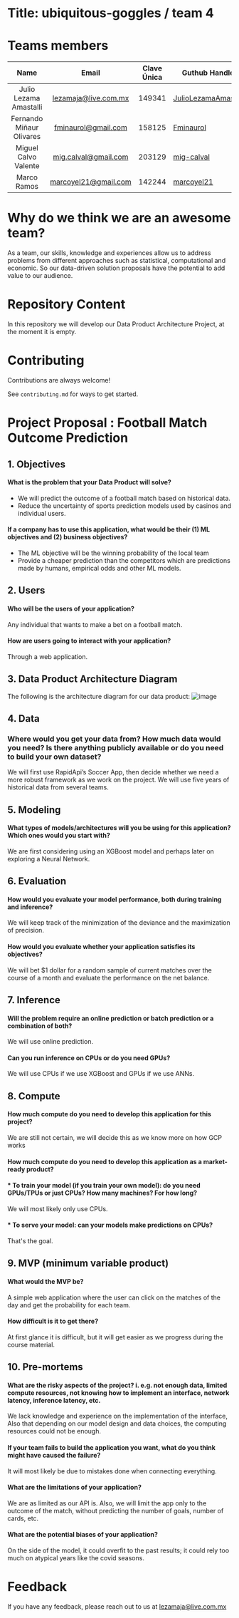 # Title: ubiquitous-goggles / team 4

# Teams members 

|          Name          |         Email        | Clave Única | Guthub Handler                                                  |
|:----------------------:|:--------------------:|:-----------:|-----------------------------------------------------------------|
| Julio Lezama Amastalli | lezamaja@live.com.mx |    149341   | [JulioLezamaAmastalli](https://github.com/JulioLezamaAmastalli) |
|Fernando Miñaur Olivares| fminaurol@gmail.com  |    158125   | [Fminaurol](https://github.com/Fminaurol)                       |
| Miguel Calvo Valente   | mig.calval@gmail.com |    203129   | [mig-calval](https://github.com/mig-calval)                     |
| Marco Ramos            | marcoyel21@gmail.com |    142244   | [marcoyel21](https://github.com/marcoyel21)                     |

# Why do we think we are an awesome team?

As a team, our skills, knowledge and experiences allow us to address problems from different approaches such as statistical, computational and economic. So our data-driven solution proposals have the potential to add value to our audience.

# Repository Content 

In this repository we will develop our Data Product Architecture Project, at the moment it is empty.


# Contributing

Contributions are always welcome!

See `contributing.md` for ways to get started.

# Project Proposal : Football Match Outcome Prediction


## 1. Objectives
#### What is the problem that your Data Product will solve?
  * We will predict the outcome of a football match based on historical data.
  * Reduce the uncertainty of sports prediction models used by casinos and individual users.

#### If a company has to use this application, what would be their (1) ML objectives and (2) business objectives? 
  * The ML objective will be the winning probability of the local team
  * Provide a cheaper prediction than the competitors which are predictions made by humans, empirical odds and other ML models.

## 2. Users
#### Who will be the users of your application?
Any individual that wants to make a bet on a football match.

#### How are users going to interact with your application?
Through a web application.

## 3. Data Product Architecture Diagram
The following is the architecture diagram for our data product:
![image](https://drive.google.com/uc?export=view&id=1fWF-7ouJrK_zJ715PVBplLLze3px70Dy)

## 4. Data
### Where would you get your data from? How much data would you need? Is there anything publicly available or do you need to build your own dataset?
We will first use RapidApi’s Soccer App, then decide whether we need a more robust framework as we work on the project. We will use five years of historical data from several teams.

## 5. Modeling
#### What types of models/architectures will you be using for this application? Which ones would you start with?
We are first considering using an XGBoost model and perhaps later on exploring a Neural Network.

## 6. Evaluation
#### How would you evaluate your model performance, both during training and inference?
We will keep track of the minimization of the deviance and the maximization of precision.

#### How would you evaluate whether your application satisfies its objectives?
We will bet $1 dollar for a random sample of current matches over the course of a month and evaluate the performance on the net balance.

## 7. Inference
#### Will the problem require an online prediction or batch prediction or a combination of both?
We will use online prediction.

#### Can you run inference on CPUs or do you need GPUs?
We will use CPUs if we use XGBoost and GPUs if we use ANNs.

## 8. Compute
#### How much compute do you need to develop this application for this project?
We are still not certain, we will decide this as we know more on how GCP works

#### How much compute do you need to develop this application as a market-ready product?
#### *  To train your model (if you train your own model): do you need GPUs/TPUs or just CPUs? How many machines? For how long?
We will most likely only use CPUs.
#### *  To serve your model: can your models make predictions on CPUs?
That's the goal.

## 9. MVP (minimum variable product)
#### What would the MVP be?
A simple web application where the user can click on the matches of the day and get the probability for each team.

#### How difficult is it to get there?
At first glance it is difficult, but it will get easier as we progress during the course material.

## 10. Pre-mortems
#### What are the risky aspects of the project? i. e.g. not enough data, limited compute resources, not knowing how to implement an interface, network latency, inference latency, etc.
We lack knowledge and experience on the implementation of the interface, Also that depending on our model design and data choices, the computing resources could not be enough.

#### If your team fails to build the application you want, what do you think might have caused the failure?
It will most likely be due to mistakes done when connecting everything.

#### What are the limitations of your application? 
We are as limited as our API is. Also, we will limit the app only to the outcome of the match, without predicting the number of goals, number of cards, etc.

#### What are the potential biases of your application? 
On the side of the model, it could overfit to the past results; it could rely too much on atypical years like the covid seasons.


# Feedback

If you have any feedback, please reach out to us at lezamaja@live.com.mx

